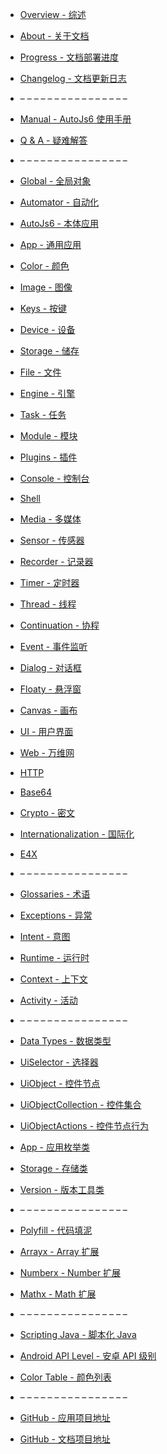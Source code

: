 * [Overview - 综述](overview)
* [About - 关于文档](documentation)
* [Progress - 文档部署进度](progress)
* [Changelog - 文档更新日志](changelog)

* &ndash; &ndash; &ndash; &ndash; &ndash; &ndash; &ndash; &ndash; &ndash; &ndash; &ndash; &ndash; &ndash; &ndash; &ndash; &ndash;
* [Manual - AutoJs6 使用手册](manual)
* [Q & A - 疑难解答](qa)

* &ndash; &ndash; &ndash; &ndash; &ndash; &ndash; &ndash; &ndash; &ndash; &ndash; &ndash; &ndash; &ndash; &ndash; &ndash; &ndash;

* [Global - 全局对象](global)
* [Automator - 自动化](automator)
* [AutoJs6 - 本体应用](autojs)
* [App - 通用应用](app)
* [Color - 颜色](color)
* [Image - 图像](image)
* [Keys - 按键](keys)
* [Device - 设备](device)
* [Storage - 储存](storages)
* [File - 文件](files)
* [Engine - 引擎](engines)
* [Task - 任务](tasks)
* [Module - 模块](modules)
* [Plugins - 插件](plugins)
* [Console - 控制台](console)
* [Shell](shell)
* [Media - 多媒体](media)
* [Sensor - 传感器](sensors)
* [Recorder - 记录器](recorder)
* [Timer - 定时器](timers)
* [Thread - 线程](threads)
* [Continuation - 协程](continuation)
* [Event - 事件监听](events)
* [Dialog - 对话框](dialogs)
* [Floaty - 悬浮窗](floaty)
* [Canvas - 画布](canvas)
* [UI - 用户界面](ui)
* [Web - 万维网](web)
* [HTTP](http)
* [Base64](base64)
* [Crypto - 密文](crypto)
* [Internationalization - 国际化](i18n)
* [E4X](e4x)

* &ndash; &ndash; &ndash; &ndash; &ndash; &ndash; &ndash; &ndash; &ndash; &ndash; &ndash; &ndash; &ndash; &ndash; &ndash; &ndash;

* [Glossaries - 术语](glossaries)
* [Exceptions - 异常](exceptions)
* [Intent - 意图](intentType)
* [Runtime - 运行时](runtime)
* [Context - 上下文](context)
* [Activity - 活动](activity)

* &ndash; &ndash; &ndash; &ndash; &ndash; &ndash; &ndash; &ndash; &ndash; &ndash; &ndash; &ndash; &ndash; &ndash; &ndash; &ndash;

* [Data Types - 数据类型](dataTypes)
* [UiSelector - 选择器](uiSelectorType)
* [UiObject - 控件节点](uiObjectType)
* [UiObjectCollection - 控件集合](uiObjectCollectionType)
* [UiObjectActions - 控件节点行为](uiObjectActionsType)
* [App - 应用枚举类](appType)
* [Storage - 存储类](storageType)
* [Version - 版本工具类](versionType)

* &ndash; &ndash; &ndash; &ndash; &ndash; &ndash; &ndash; &ndash; &ndash; &ndash; &ndash; &ndash; &ndash; &ndash; &ndash; &ndash;

* [Polyfill - 代码填泥](polyfill)
* [Arrayx - Array 扩展](arrayx)
* [Numberx - Number 扩展](numberx)
* [Mathx - Math 扩展](mathx)

* &ndash; &ndash; &ndash; &ndash; &ndash; &ndash; &ndash; &ndash; &ndash; &ndash; &ndash; &ndash; &ndash; &ndash; &ndash; &ndash;

* [Scripting Java - 脚本化 Java](scriptingJava)
* [Android API Level - 安卓 API 级别](apiLevel)
* [Color Table - 颜色列表](colorTable)

* &ndash; &ndash; &ndash; &ndash; &ndash; &ndash; &ndash; &ndash; &ndash; &ndash; &ndash; &ndash; &ndash; &ndash; &ndash; &ndash;

* [GitHub - 应用项目地址](https://github.com/SuperMonster003/AutoJs6)
* [GitHub - 文档项目地址](https://github.com/SuperMonster003/AutoJs6-Documentation)